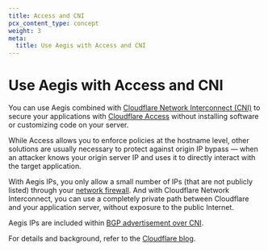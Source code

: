 ```yaml
---
title: Access and CNI
pcx_content_type: concept
weight: 3
meta:
  title: Use Aegis with Access and CNI
---
```


# Use Aegis with Access and CNI

You can use Aegis combined with [Cloudflare Network Interconnect (CNI)](/network-interconnect/) to secure your applications with [Cloudflare Access](/cloudflare-one/policies/access/) without installing software or customizing code on your server.

While Access allows you to enforce policies at the hostname level, other solutions are usually necessary to protect against origin IP bypass — when an attacker knows your origin server IP and uses it to directly interact with the target application.

With Aegis IPs, you only allow a small number of IPs (that are not publicly listed) through your [network firewall](/aegis/configuration-options/network-firewall/). And with Cloudflare Network Interconnect, you can use a completely private path between Cloudflare and your application server, without exposure to the public Internet.

Aegis IPs are included within [BGP advertisement over CNI](/network-interconnect/classic-cni/set-up/configure-bgp-bfd/).

For details and background, refer to the [Cloudflare blog](https://blog.cloudflare.com/access-aegis-cni).